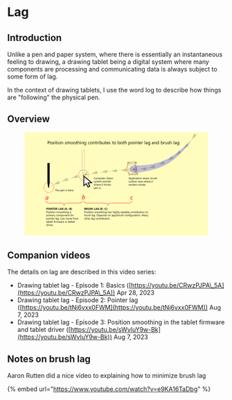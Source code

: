 # Lag

## Introduction

Unlike a pen and paper system, where there is essentially an instantaneous feeling to drawing, a drawing tablet being a digital system where many components are processing and communicating data is always subject to some form of lag.

In the context of drawing tablets, I use the word log to describe how things are "following" the physical pen.&#x20;

## Overview

<figure><img src="../../.gitbook/assets/image (2) (1).png" alt=""><figcaption></figcaption></figure>

## Companion videos

The details on lag are described in this video series:

* Drawing tablet lag - Episode 1: Basics ([https://youtu.be/CRwzPJPA\_5A](https://youtu.be/CRwzPJPA\_5A)) Apr 28, 2023
* Drawing tablet lag - Episode 2: Pointer lag ([https://youtu.be/tNj6vxx0FWM](https://youtu.be/tNj6vxx0FWM))  Aug 7, 2023
* Drawing tablet lag - Episode 3: Position smoothing in the tablet firmware and tablet driver ([https://youtu.be/sWvluY9w-Bk](https://youtu.be/sWvluY9w-Bk))  Aug 7, 2023

## Notes on brush lag

Aaron Rutten did a nice video to explaining how to minimize brush lag

{% embed url="https://www.youtube.com/watch?v=e9KA16TaDbg" %}

